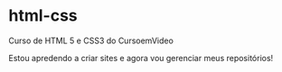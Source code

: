 # html-css
 Curso de HTML 5 e CSS3 do CursoemVideo

 Estou apredendo a criar sites e agora vou gerenciar meus repositórios!